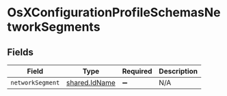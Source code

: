 # OsXConfigurationProfileSchemasNetworkSegments


## Fields

| Field                                          | Type                                           | Required                                       | Description                                    |
| ---------------------------------------------- | ---------------------------------------------- | ---------------------------------------------- | ---------------------------------------------- |
| `networkSegment`                               | [shared.IdName](../../models/shared/idname.md) | :heavy_minus_sign:                             | N/A                                            |